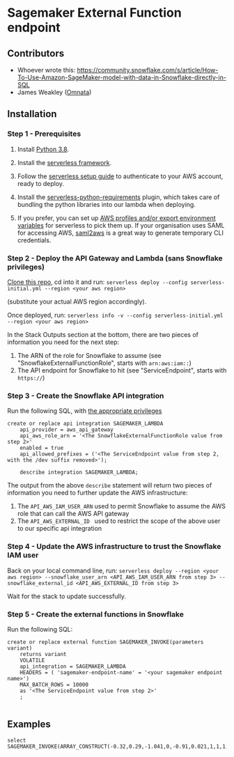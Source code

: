 # Sagemaker External Function endpoint

## Contributors

- Whoever wrote this: https://community.snowflake.com/s/article/How-To-Use-Amazon-SageMaker-model-with-data-in-Snowflake-directly-in-SQL
- James Weakley ([Omnata](https://omnata.com))

## Installation

### Step 1 - Prerequisites

1) Install [Python 3.8](https://www.python.org/downloads/).

2) Install the [serverless framework](https://www.serverless.com/framework/docs/providers/aws/guide/installation/).

3) Follow the [serverless setup guide](https://www.serverless.com/framework/docs/providers/aws/guide/credentials/) to authenticate to your AWS account, ready to deploy.

4) Install the [serverless-python-requirements](https://www.npmjs.com/package/serverless-python-requirements) plugin, which takes care of bundling the python libraries into our lambda when deploying.

5) If you prefer, you can set up [AWS profiles and/or export environment variables](https://www.serverless.com/framework/docs/providers/aws/guide/credentials#use-an-existing-aws-profile) for serverless to pick them up. If your organisation uses SAML for accessing AWS, [saml2aws](https://github.com/Versent/saml2aws) is a great way to generate temporary CLI credentials.

### Step 2 - Deploy the API Gateway and Lambda (sans Snowflake privileges)

[Clone this repo](https://docs.github.com/en/free-pro-team@latest/github/creating-cloning-and-archiving-repositories/cloning-a-repository), cd into it and run: `serverless deploy --config serverless-initial.yml --region <your aws region>`

(substitute your actual AWS region accordingly).

Once deployed, run: `serverless info -v --config serverless-initial.yml --region <your aws region>`

In the Stack Outputs section at the bottom, there are two pieces of information you need for the next step:
1. The ARN of the role for Snowflake to assume (see "SnowflakeExternalFunctionRole", starts with `arn:aws:iam::`)
2. The API endpoint for Snowflake to hit (see "ServiceEndpoint", starts with `https://`)


### Step 3 - Create the Snowflake API integration

Run the following SQL, with [the appropriate privileges](https://docs.snowflake.com/en/sql-reference/sql/create-api-integration.html#usage-notes)
```
create or replace api integration SAGEMAKER_LAMBDA
    api_provider = aws_api_gateway
    api_aws_role_arn = '<The SnowflakeExternalFunctionRole value from step 2>'
    enabled = true
    api_allowed_prefixes = ('<The ServiceEndpoint value from step 2, with the /dev suffix removed>');

    describe integration SAGEMAKER_LAMBDA;
```

The output from the above `describe` statement will return two pieces of information you need to further update the AWS infrastructure:
1) The `API_AWS_IAM_USER_ARN` used to permit Snowflake to assume the AWS role that can call the AWS API gateway
2) The `API_AWS_EXTERNAL_ID ` used to restrict the scope of the above user to our specific api integration

### Step 4 - Update the AWS infrastructure to trust the Snowflake IAM user

Back on your local command line, run:
`serverless deploy --region <your aws region> --snowflake_user_arn <API_AWS_IAM_USER_ARN from step 3> --snowflake_external_id <API_AWS_EXTERNAL_ID from step 3>`

Wait for the stack to update successfully.

### Step 5 - Create the external functions in Snowflake

Run the following SQL:
```
create or replace external function SAGEMAKER_INVOKE(parameters variant)
    returns variant
    VOLATILE
    api_integration = SAGEMAKER_LAMBDA  
    HEADERS = ( 'sagemaker-endpoint-name' = '<your sagemaker endpoint name>') 
    MAX_BATCH_ROWS = 10000
    as '<The ServiceEndpoint value from step 2>'
    ;
    
```

## Examples

```
select SAGEMAKER_INVOKE(ARRAY_CONSTRUCT(-0.32,0.29,-1.041,0,-0.91,0.021,1,1,1,0,0,1,0))
```

